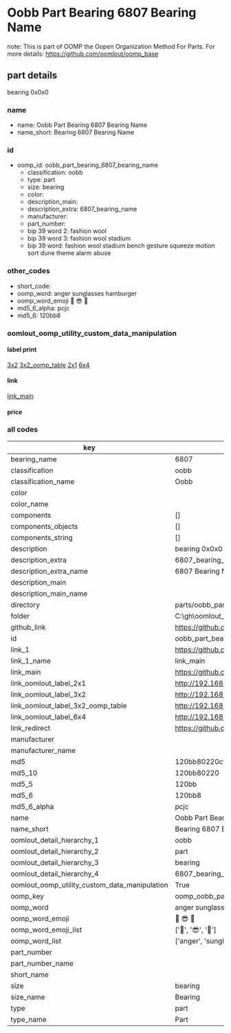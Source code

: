 # Oobb Part Bearing 6807 Bearing Name  

note: This is part of OOMP the Oopen Organization Method For Parts. For more details: https://github.com/oomlout/oomp_base

##  part details
  



bearing 0x0x0



### name
* name: Oobb Part Bearing 6807 Bearing Name
* name_short: Bearing 6807 Bearing Name
### id
* oomp_id: oobb_part_bearing_6807_bearing_name
  * classification: oobb
  * type: part
  * size: bearing
  * color: 
  * description_main: 
  * description_extra: 6807_bearing_name
  * manufacturer: 
  * part_number: 
  * bip 39 word 2: fashion wool
  * bip 39 word 3: fashion wool stadium
  * bip 39 word: fashion wool stadium bench gesture squeeze motion sort dune theme alarm abuse

### other_codes
* short_code: 
* oomp_word: anger sunglasses hamburger
* oomp_word_emoji :anger: :sunglasses: :hamburger:
* md5_6_alpha: pcjc
* md5_6: 120bb8






### oomlout_oomp_utility_custom_data_manipulation
#### label print
[3x2](http://192.168.1.245:1112/?label=oomp%20pcjc)
[3x2_oomp_table](http://192.168.1.108:1112/?label=oomp%20pcjc)
[2x1](http://192.168.1.242:1112/?label=oomp%20pcjc)
[6x4](http://192.168.1.55:1112/?label=oomp%20pcjc)    

#### link

[link_main](https://github.com/oomlout/oomlout_oobb_version_4_generated_parts/tree/main/navigation_oomp/oobb/part/bearing//6807_bearing_name/part)                              

#### price







### all codes 
| key | value |  
| --- | --- |  
| bearing_name | 6807 |  
| classification | oobb |  
| classification_name | Oobb |  
| color |  |  
| color_name |  |  
| components | [] |  
| components_objects | [] |  
| components_string | [] |  
| description | bearing 0x0x0 |  
| description_extra | 6807_bearing_name |  
| description_extra_name | 6807 Bearing Name |  
| description_main |  |  
| description_main_name |  |  
| directory | parts/oobb_part_bearing_6807_bearing_name |  
| folder | C:\gh\oomlout_oobb_version_4_generated_parts\parts\oobb_part_bearing_6807_bearing_name |  
| github_link | https://github.com/oomlout/oomlout_oomp_part_src/tree/main/parts/oobb_part_bearing_6807_bearing_name |  
| id | oobb_part_bearing_6807_bearing_name |  
| link_1 | https://github.com/oomlout/oomlout_oobb_version_4_generated_parts/tree/main/navigation_oomp/oobb/part/bearing//6807_bearing_name/part |  
| link_1_name | link_main |  
| link_main | https://github.com/oomlout/oomlout_oobb_version_4_generated_parts/tree/main/navigation_oomp/oobb/part/bearing//6807_bearing_name/part |  
| link_oomlout_label_2x1 | http://192.168.1.242:1112/?label=oomp%20pcjc |  
| link_oomlout_label_3x2 | http://192.168.1.245:1112/?label=oomp%20pcjc |  
| link_oomlout_label_3x2_oomp_table | http://192.168.1.108:1112/?label=oomp%20pcjc |  
| link_oomlout_label_6x4 | http://192.168.1.55:1112/?label=oomp%20pcjc |  
| link_redirect | https://github.com/oomlout/oomlout_oobb_version_4_generated_parts/tree/main/parts/hardware_bearing_6807 |  
| manufacturer |  |  
| manufacturer_name |  |  
| md5 | 120bb80220cf920b4e30b151a7ff529a |  
| md5_10 | 120bb80220 |  
| md5_5 | 120bb |  
| md5_6 | 120bb8 |  
| md5_6_alpha | pcjc |  
| name | Oobb Part Bearing 6807 Bearing Name |  
| name_short | Bearing 6807 Bearing Name |  
| oomlout_detail_hierarchy_1 | oobb |  
| oomlout_detail_hierarchy_2 | part |  
| oomlout_detail_hierarchy_3 | bearing |  
| oomlout_detail_hierarchy_4 | 6807_bearing_name |  
| oomlout_oomp_utility_custom_data_manipulation | True |  
| oomp_key | oomp_oobb_part_bearing_6807_bearing_name |  
| oomp_word | anger sunglasses hamburger |  
| oomp_word_emoji | :anger: :sunglasses: :hamburger: |  
| oomp_word_emoji_list | [':anger:', ':sunglasses:', ':hamburger:'] |  
| oomp_word_list | ['anger', 'sunglasses', 'hamburger'] |  
| part_number |  |  
| part_number_name |  |  
| short_name |  |  
| size | bearing |  
| size_name | Bearing |  
| type | part |  
| type_name | Part |  
